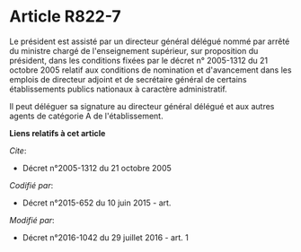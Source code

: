# Article R822-7

Le président est assisté par un directeur général délégué nommé par arrêté du ministre chargé de l'enseignement supérieur,
sur proposition du président, dans les conditions fixées par le décret n° 2005-1312 du 21 octobre 2005 relatif aux conditions
de nomination et d'avancement dans les emplois de directeur adjoint et de secrétaire général de certains établissements
publics nationaux à caractère administratif. 

Il peut déléguer sa signature au directeur général délégué et aux autres agents de catégorie A de l'établissement.

**Liens relatifs à cet article**

_Cite_:

  - Décret n°2005-1312 du 21 octobre 2005

_Codifié par_:

  - Décret n°2015-652 du 10 juin 2015 - art.

_Modifié par_:

  - Décret n°2016-1042 du 29 juillet 2016 - art. 1
